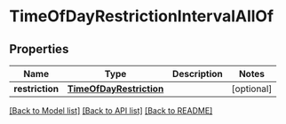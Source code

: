 # TimeOfDayRestrictionIntervalAllOf

## Properties
Name | Type | Description | Notes
------------ | ------------- | ------------- | -------------
**restriction** | [**TimeOfDayRestriction**](TimeOfDayRestriction.md) |  | [optional] 

[[Back to Model list]](../README.md#documentation-for-models) [[Back to API list]](../README.md#documentation-for-api-endpoints) [[Back to README]](../README.md)


